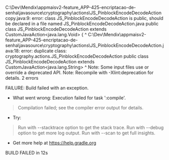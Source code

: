 C:\Dev\Mendix\appmaisv2-feature_APP-425-encriptacao-de-senha\javasource\cryptography\actions\JS_PinblockEncodeDecodeAction copy.java:9: error: class JS_PinblockEncodeDecodeAction is public, should be declared in a file named JS_PinblockEncodeDecodeAction.java
public class JS_PinblockEncodeDecodeAction extends CustomJavaAction<java.lang.Void> {
       ^
C:\Dev\Mendix\appmaisv2-feature_APP-425-encriptacao-de-senha\javasource\cryptography\actions\JS_PinblockEncodeDecodeAction.java:18: error: duplicate class: cryptography.actions.JS_PinblockEncodeDecodeAction
public class JS_PinblockEncodeDecodeAction extends CustomJavaAction<java.lang.String>
       ^
Note: Some input files use or override a deprecated API.
Note: Recompile with -Xlint:deprecation for details.
2 errors

FAILURE: Build failed with an exception.

* What went wrong:
Execution failed for task ':compile'.
> Compilation failed; see the compiler error output for details.

* Try:
> Run with --stacktrace option to get the stack trace.
> Run with --debug option to get more log output.
> Run with --scan to get full insights.

* Get more help at https://help.gradle.org

BUILD FAILED in 12s

